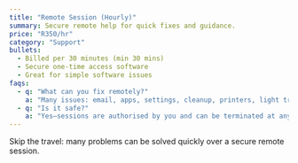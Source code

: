 ```yaml
---
title: "Remote Session (Hourly)"
summary: Secure remote help for quick fixes and guidance.
price: "R350/hr"
category: "Support"
bullets:
  - Billed per 30 minutes (min 30 mins)
  - Secure one-time access software
  - Great for simple software issues
faqs:
  - q: "What can you fix remotely?"
    a: "Many issues: email, apps, settings, cleanup, printers, light troubleshooting, and more."
  - q: "Is it safe?"
    a: "Yes—sessions are authorised by you and can be terminated at any time."
---
```

Skip the travel: many problems can be solved quickly over a secure remote session.
